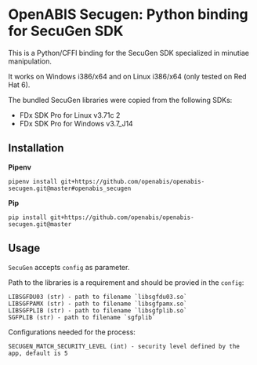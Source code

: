 # OpenABIS Secugen: Python binding for SecuGen SDK

This is a Python/CFFI binding for the SecuGen SDK specialized in minutiae manipulation.

It works on Windows i386/x64 and on Linux i386/x64 (only tested on Red Hat 6).

The bundled SecuGen libraries were copied from the following SDKs:

 - FDx SDK Pro for Linux v3.71c 2
 - FDx SDK Pro for Windows v3.7_J14


## Installation

**Pipenv**
```
pipenv install git+https://github.com/openabis/openabis-secugen.git@master#openabis_secugen
```

**Pip**
```
pip install git+https://github.com/openabis/openabis-secugen.git@master
```

## Usage
`SecuGen` accepts `config` as parameter. 

Path to the libraries is a requirement and should be provied in the `config`:
```text
LIBSGFDU03 (str) - path to filename `libsgfdu03.so`
LIBSGFPAMX (str) - path to filename `libsgfpamx.so`
LIBSGFPLIB (str) - path to filename `libsgfplib.so`
SGFPLIB (str) - path to filename `sgfplib`
```

Configurations needed for the process:

```text
SECUGEN_MATCH_SECURITY_LEVEL (int) - security level defined by the app, default is 5
```
